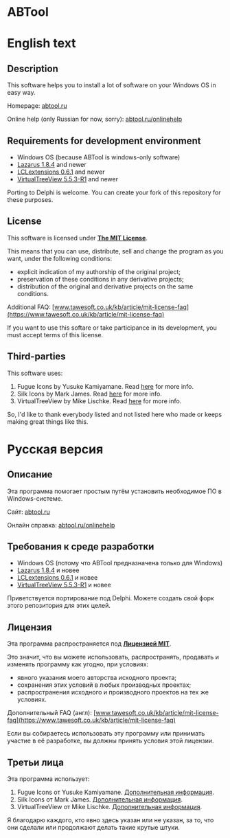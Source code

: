# ABTool

# English text

## Description

This software helps you to install a lot of software on your Windows OS in easy way.

Homepage: [abtool.ru](http://abtool.ru/)

Online help (only Russian for now, sorry): [abtool.ru/onlinehelp](http://abtool.ru/onlinehelp/)

## Requirements for development environment

* Windows OS (because ABTool is windows-only software)
* [Lazarus 1.8.4](https://www.lazarus-ide.org/) and newer
* [LCLextensions 0.6.1](/dependencies/lclextensions-0.6.1.zip) and newer
* [VirtualTreeView 5.5.3-R1](/dependencies/virtualtreeview-5.5.3-R1.zip) and newer

Porting to Delphi is welcome. You can create your fork of this repository for these purposes.

## License

This software is licensed under **[The MIT License](LICENSE)**.

This means that you can use, distribute, sell and change the program as you want, under the following conditions:
* explicit indication of my authorship of the original project;
* preservation of these conditions in any derivative projects;
* distribution of the original and derivative projects on the same conditions.

Additional FAQ: [www.tawesoft.co.uk/kb/article/mit-license-faq](https://www.tawesoft.co.uk/kb/article/mit-license-faq)

If you want to use this softare or take participance in its development, you must accept terms of this license.

## Third-parties

This software uses:

1) Fugue Icons by Yusuke Kamiyamane. Read [here](/icons/fugue/README.txt) for more info.
2) Silk Icons by Mark James. Read [here](/icons/silk/README.txt) for more info.
3) VirtualTreeView by Mike Lischke. Read [here](http://wiki.freepascal.org/VirtualTreeview) for more info.

So, I'd like to thank everybody listed and not listed here who made or keeps making great things like this.

# Русская версия

## Описание

Эта программа помогает простым путём установить необходимое ПО в Windows-системе.

Сайт: [abtool.ru](http://abtool.ru/)

Онлайн справка: [abtool.ru/onlinehelp](http://abtool.ru/onlinehelp/)

## Требования к среде разработки

* Windows OS (потому что ABTool предназначена только для Windows)
* [Lazarus 1.8.4](https://www.lazarus-ide.org/) и новее
* [LCLextensions 0.6.1](/dependencies/lclextensions-0.6.1.zip) и новее
* [VirtualTreeView 5.5.3-R1](/dependencies/virtualtreeview-5.5.3-R1.zip) и новее

Приветствуется портирование под Delphi. Можете создать свой форк этого репозитория для этих целей.

## Лицензия

Эта программа распространяется под **[Лицензией MIT](LICENSE)**.

Это значит, что вы можете использовать, распространять, продавать и изменять программу как угодно, при условиях:
* явного указания моего авторства исходного проекта;
* сохранения этих условий в любых производных проектах;
* распространения исходного и производного проектов на тех же условиях.

Дополнительный FAQ (англ): [www.tawesoft.co.uk/kb/article/mit-license-faq](https://www.tawesoft.co.uk/kb/article/mit-license-faq)

Если вы собираетесь использовать эту программу или принимать участие в её разработке, вы должны принять условия этой лицензии.

## Третьи лица

Эта программа использует:

1) Fugue Icons от Yusuke Kamiyamane. [Дополнительная информация](/icons/fugue/README.txt).
2) Silk Icons от Mark James. [Дополнительная информация](/icons/silk/README.txt).
3) VirtualTreeView от Mike Lischke. [Дополнительная информация](http://wiki.freepascal.org/VirtualTreeview).

Я благодарю каждого, кто явно здесь указан или не указан, за то, что они сделали или продолжают делать такие крутые штуки.
